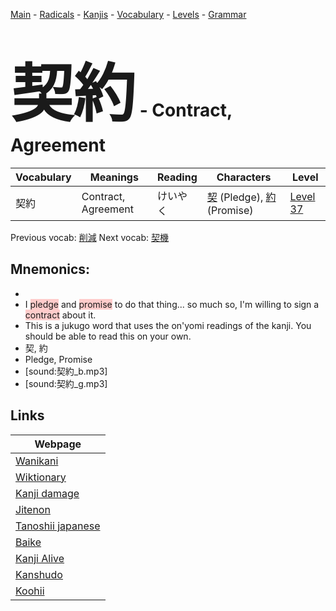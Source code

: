 <style> bigfont {font-size: 100px}</style>
[Main](../README.md) -
[Radicals](../radicals.md) -
[Kanjis](../kanjis.md) -
[Vocabulary](../vocabulary.md) -
[Levels](../levels.md) -
[Grammar](../grammar.md)
# <bigfont> 契約</bigfont> - Contract, Agreement 

| Vocabulary | Meanings | Reading | Characters | Level |
| --- | --- | --- | --- | --- |
| 契約 | Contract, Agreement | けいやく |  [契](../kanjis/契.md) (Pledge), [約](../kanjis/約.md) (Promise) | [Level 37](../levels/wk_level37.md) |

Previous vocab: [削減](削減.md) Next vocab: [契機](契機.md) 

## Mnemonics:

* 
* I <span style="background-color:#ffcccb"> pledge</span> and <span style="background-color:#ffcccb"> promise</span> to do that thing... so much so, I'm willing to sign a <span style="background-color:#ffcccb"> contract</span> about it.
* This is a jukugo word that uses the on'yomi readings of the kanji. You should be able to read this on your own.
* 契, 約
* Pledge, Promise
* [sound:契約_b.mp3]
* [sound:契約_g.mp3]


## Links 

| Webpage |
| --- |
| [Wanikani          ](https://www.wanikani.com/kanji/契約) |
| [Wiktionary        ](https://en.wiktionary.org/wiki/契約) |
| [Kanji damage      ](http://www.kanjidamage.com/kanji/search?utf8=✓&q=契約) |
| [Jitenon           ](https://jitenon.com/kanji/契約) |
| [Tanoshii japanese ](https://www.tanoshiijapanese.com/dictionary/kanji.cfm?k=契約) |
| [Baike             ](https://baike.baidu.com/item/契約) |
| [Kanji Alive       ](https://app.kanjialive.com/契約) |
| [Kanshudo          ](https://www.kanshudo.com/searchmn?q=契約) |
| [Koohii            ](https://kanji.koohii.com/study/kanji/契約) |
